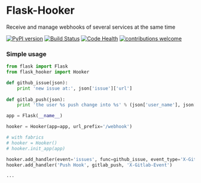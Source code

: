 # Flask-Hooker
Receive and manage webhooks of several services at the same time

[![PyPI version](https://badge.fury.io/py/Flask-Hooker.svg)](https://badge.fury.io/py/Flask-Hooker)
[![Build Status](https://travis-ci.org/doblel/Flask-Hooker.svg?branch=master)](https://travis-ci.org/doblel/Flask-Hooker)
[![Code Health](https://landscape.io/github/doblel/Flask-Hooker/master/landscape.svg?style=flat)](https://landscape.io/github/doblel/Flask-Hooker/master)
[![contributions welcome](https://img.shields.io/badge/contributions-welcome-brightgreen.svg?style=flat)](https://github.com/doblel/Flask-Hooker/issues)


### Simple usage
```python 
from flask import Flask
from flask_hooker import Hooker

def github_issue(json):
    print 'new issue at:', json['issue']['url']
    
def gitlab_push(json):
    print 'the user %s push change into %s' % (json['user_name'], json['project']['name'])

app = Flask(__name__)

hooker = Hooker(app=app, url_prefix='/webhook')

# with fabrics
# hooker = Hooker()
# hooker.init_app(app)

hooker.add_handler(event='issues', func=github_issue, event_type='X-Github-Event')
hooker.add_handler('Push Hook', gitlab_push, 'X-Gitlab-Event')

...
```
